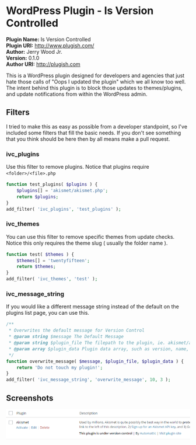 # WordPress Plugin - Is Version Controlled

**Plugin Name:** Is Version Controlled   
**Plugin URI:** http://www.plugish.com/      
**Author:** Jerry Wood Jr.   
**Version:** 0.1.0   
**Author URI:**	http://plugish.com      

This is a WordPress plugin designed for developers and agencies that just hate those calls of "Oops I updated the plugin" which we all know too well.
The intent behind this plugin is to block those updates to themes/plugins, and update notifications from within the WordPress admin.

## Filters

I tried to make this as easy as possible from a developer standpoint, so I've included some filters that fill the basic needs.  If you don't see something that you think should be here
then by all means make a pull request.

### ivc_plugins
Use this filter to remove plugins. Notice that plugins require `<folder>/<file>.php`

```php
function test_plugins( $plugins ) {
	$plugins[] = 'akismet/akismet.php';
	return $plugins;
}
add_filter( 'ivc_plugins', 'test_plugins' );
```

### ivc_themes
You can use this filter to remove specific themes from update checks.  Notice this only requires the theme slug ( usually the folder name ).

```php
function test( $themes ) {
	$themes[] = 'twentyfifteen';
	return $themes;
}
add_filter( 'ivc_themes', 'test' );
```

### ivc_message_string
If you would like a different message string instead of the default on the plugins list page, you can use this.

```php
/**
 * Overwrites the default message for Version Control
 * @param string $message The Default Message
 * @param string $plugin_file The filepath to the plugin, ie. akismet/akismet.php
 * @param array $plugin_data Plugin data array, such as version, name, etc....
 */
function overwrite_message( $message, $plugin_file, $plugin_data ) {
	return 'Do not touch my plugin!';
}
add_filter( 'ivc_message_string', 'overwrite_message', 10, 3 );
```

## Screenshots
![Is Version Control](https://raw.githubusercontent.com/JayWood/is-version-control/master/screenshot.png)